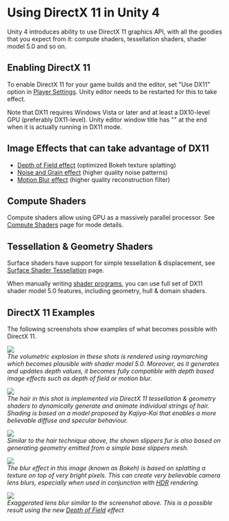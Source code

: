 Using DirectX 11 in Unity 4
===========================


Unity 4 introduces ability to use DirectX 11 graphics API, with all the goodies that you expect from it: compute shaders, tessellation shaders, shader model 5.0 and so on.

Enabling DirectX 11
-------------------


To enable DirectX 11 for your game builds and the editor, set "Use DX11" option in [Player Settings](class-playersettings.html). Unity editor needs to be restarted for this to take effect.

Note that DX11 requires Windows Vista or later and at least a DX10-level GPU (preferably DX11-level). Unity editor window title has "<DX11>" at the end when it is actually running in DX11 mode.



Image Effects that can take advantage of DX11
---------------------------------------------


* [Depth of Field effect](script-depthoffieldscatter.html) (optimized Bokeh texture splatting)
* [Noise and Grain effect](script-noiseandgrain.html) (higher quality noise patterns)
* [Motion Blur effect](script-cameramotionblur.html) (higher quality reconstruction filter)

Compute Shaders
---------------


Compute shaders allow using GPU as a massively parallel processor. See [Compute Shaders](computeshaders.html) page for mode details.


Tessellation & Geometry Shaders
-------------------------------


Surface shaders have support for simple tessellation & displacement, see [Surface Shader Tessellation](sl-surfaceshadertessellation.html) page.

When manually writing [shader programs](sl-shaderprograms.html), you can use full set of DX11 shader model 5.0 features, including geometry, hull & domain shaders.


DirectX 11 Examples
-------------------


The following screenshots show examples of what becomes possible with DirectX 11.

![](http://docwiki.hq.unity3d.com/uploads/Main/DX11Explosion2.png)  
_The volumetric explosion in these shots is rendered using raymarching which becomes plausible with shader model 5.0. Moreover, as it generates and updates depth values, it becomes fully compatible with depth based image effects such as depth of field or motion blur._

![](http://docwiki.hq.unity3d.com/uploads/Main/DX11Hair.png)  
_The hair in this shot is implemented via DirectX 11 tessellation & geometry shaders to dynamically generate and animate individual strings of hair. Shading is based on a model proposed by Kajiya-Kai that enables a more believable diffuse and specular behaviour._

![](http://docwiki.hq.unity3d.com/uploads/Main/DX11Fur.png)  
_Similar to the hair technique above, the shown slippers fur is also based on generating geometry emitted from a simple base slippers mesh._

![](http://docwiki.hq.unity3d.com/uploads/Main/DX11Bokeh1.png)  
_The blur effect in this image (known as <span class=component>Bokeh</span>) is based on splatting a texture on top of very bright pixels. This can create very believable camera lens blurs, especially when used in conjunction with [HDR](hdr.html) rendering._

![](http://docwiki.hq.unity3d.com/uploads/Main/Bokeh2.png)  
_Exaggerated lens blur similar to the screenshot above. This is a possible result using the new [Depth of Field](script-depthoffieldscatter.html)  effect_
